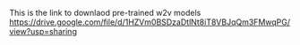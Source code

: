 This is the link to downlaod pre-trained w2v models
https://drive.google.com/file/d/1HZVm0BSDzaDtlNt8iT8VBJqQm3FMwqPG/view?usp=sharing
